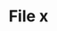 ---
title: File x
tags: ["file", "x", "remove", "delete", "document", "cancel", "discard"]
icon: file-x
svg: '<svg xmlns="http://www.w3.org/2000/svg" width="24" height="24" fill="none" viewBox="0 0 24 24" stroke-width="1.5" stroke-linecap="round" stroke-linejoin="round" stroke="currentColor"><path d="m10.5 14.5 2.828 2.828m0-2.828L10.5 17.328M9.728 3H7.5a2.25 2.25 0 0 0-2.25 2.25v13.5A2.25 2.25 0 0 0 7.5 21h9a2.25 2.25 0 0 0 2.25-2.25V12M9.728 3C10.971 3 12 4.007 12 5.25V7.5a2.25 2.25 0 0 0 2.25 2.25h2.25A2.25 2.25 0 0 1 18.75 12M9.728 3c3.69 0 9.022 5.36 9.022 9"/></svg>'
---